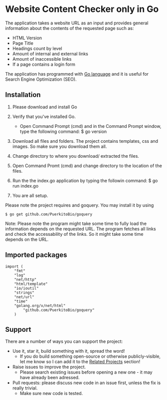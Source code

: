 # Website Content Checker only in Go


The application takes a website URL as an input and provides general information about the contents of the requested page such as:
- HTML Version
- Page Title
- Headings count by level
- Amount of internal and external links
- Amount of inaccessible links
- If a page contains a login form

The application has programmed with [Go language](https://golang.org/) and it is useful for Search Engine Optimization (SEO). 

## Installation

1. Please download and install Go
2. Verify that you've installed Go. 
	- Open Command Prompt (cmd) and in the Command Prompt window, type the following command:
		$ go version
		
3. Download all files and folders. The project contains templates, css and images. So make sure you download them all.

4. Change directory to where you download/ extracted the files.

5. Open Command Promt (cmd) and change directory to the location of the files.

6. Run the the index.go application by typing the followin command:
	$ go run index.go
	
7. You are all setup.

Please note the project requires and goquery. You may install it by using

    $ go get github.com/PuerkitoBio/goquery


Note: Please note the program might take some time to fully load the information depends on the requested URL. The program fetches all links and check the accessability of the links. So it might take some time depends on the URL.


## Imported packages

```
import (
	"fmt"
	"log"
	"net/http"
	"html/template"
	"io/ioutil"
	"strings"
	"net/url"
	"time"
	"golang.org/x/net/html"
    	"github.com/PuerkitoBio/goquery"
	)
```


## Support

There are a number of ways you can support the project:

* Use it, star it, build something with it, spread the word!
  - If you do build something open-source or otherwise publicly-visible, let me know so I can add it to the [Related Projects](#related-projects) section!
* Raise issues to improve the project.
  - Please search existing issues before opening a new one - it may have already been adressed.
* Pull requests: please discuss new code in an issue first, unless the fix is really trivial.
  - Make sure new code is tested.
